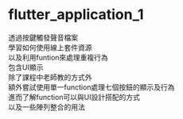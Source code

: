 # flutter_application_1

透過按鍵觸發聲音檔案<br/>
學習如何使用線上套件資源<br/>
以及利用funtion來處理重複行為<br/>
包含UI顯示<br/>
除了課程中老師教的方式外<br/>
額外嘗試使用單一function處理七個按鈕的顯示及行為<br/>
進而了解function可以與UI設計搭配的方式<br/>
以及一些陣列整合的用法<br/>

